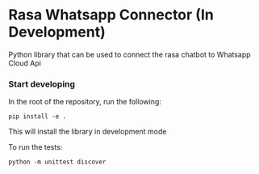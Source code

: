 # Rasa Whatsapp Connector (In Development)

Python library that can be used to connect the rasa chatbot to Whatsapp Cloud Api

### Start developing

In the root of the repository, run the following:

    pip install -e .

This will install the library in development mode

To run the tests:

    python -m unittest discover
